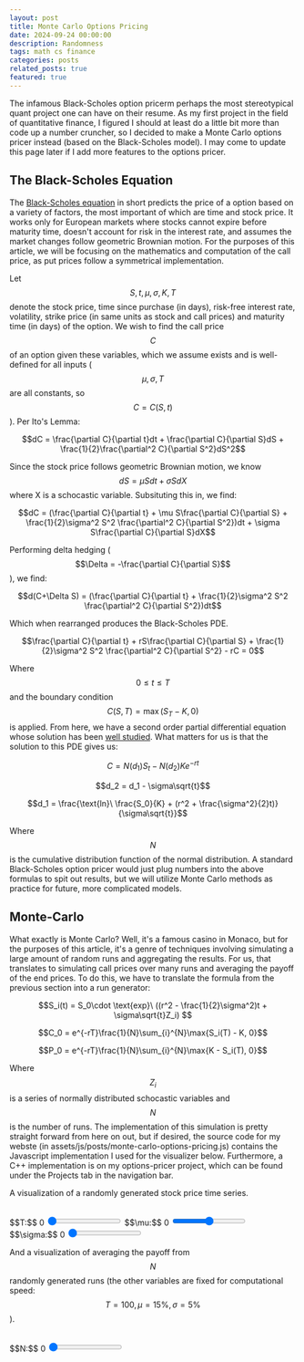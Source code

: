 ```yaml
---
layout: post
title: Monte Carlo Options Pricing
date: 2024-09-24 00:00:00
description: Randomness
tags: math cs finance
categories: posts
related_posts: true
featured: true
---
```


The infamous Black-Scholes option pricerm perhaps the most stereotypical quant project one can have on their resume. As my first project in the field of quantitative finance, I figured I should at least do a little bit more than code up a number cruncher, so I decided to make a Monte Carlo options pricer instead (based on the Black-Scholes model). I may come to update this page later if I add more features to the options pricer.

## The Black-Scholes Equation
The <a href="https://en.wikipedia.org/wiki/Black–Scholes_equation">Black-Scholes equation</a>  in short predicts the price of a option based on a variety of factors, the most important of which are time and stock price. It works only for European markets where stocks cannot expire before maturity time, doesn't account for risk in the interest rate, and assumes the market changes follow geometric Brownian motion. For the purposes of this article, we will be focusing on the mathematics and computation of the call price, as put prices follow a symmetrical implementation. 

Let $$S,t,\mu,\sigma,K,T$$ denote the stock price, time since purchase (in days), risk-free interest rate, volatility, strike price (in same units as stock and call prices) and maturity time (in days) of the option. We wish to find the call price $$C$$ of an option given these variables, which we assume exists and is well-defined for all inputs ($$\mu,\sigma,T$$ are all constants, so $$C=C(S,t)$$). Per Ito's Lemma:

$$dC = \frac{\partial C}{\partial t}dt + \frac{\partial C}{\partial S}dS + \frac{1}{2}\frac{\partial^2 C}{\partial S^2}dS^2$$

Since the stock price follows geometric Brownian motion, we know $$dS = \mu Sdt + \sigma SdX$$ where X is a schocastic variable. Subsituting this in, we find:

$$dC = (\frac{\partial C}{\partial t} + \mu S\frac{\partial C}{\partial S} + \frac{1}{2}\sigma^2 S^2 \frac{\partial^2 C}{\partial S^2})dt + \sigma S\frac{\partial C}{\partial S}dX$$

Performing delta hedging ($$\Delta = -\frac{\partial C}{\partial S}$$), we find:

$$d(C+\Delta S) = (\frac{\partial C}{\partial t} + \frac{1}{2}\sigma^2 S^2 \frac{\partial^2 C}{\partial S^2})dt$$

Which when rearranged produces the Black-Scholes PDE. 

$$\frac{\partial C}{\partial t} + rS\frac{\partial C}{\partial S} + \frac{1}{2}\sigma^2 S^2 \frac{\partial^2 C}{\partial S^2} - rC = 0$$

Where $$0\leq t\leq T$$ and the boundary condition $$C(S, T) = \max(S_T - K, 0)$$ is applied. From here, we have a second order partial differential equation whose solution has been <a href="https://uregina.ca/~kozdron/Teaching/Regina/441Fall14/Notes/L26-27-Nov5.pdf">well studied</a>. What matters for us is that the solution to this PDE gives us:

$$C=N(d_1)S_t - N(d_2)Ke^{-rt}$$

$$d_2 = d_1 - \sigma\sqrt{t}$$

$$d_1 = \frac{\text{ln}\ \frac{S_0}{K} + (r^2 + \frac{\sigma^2}{2}t)}{\sigma\sqrt{t}}$$

Where $$N$$ is the cumulative distribution function of the normal distribution. A standard Black-Scholes option pricer would just plug numbers into the above formulas to spit out results, but we will utilize Monte Carlo methods as practice for future, more complicated models.

## Monte-Carlo
What exactly is Monte Carlo? Well, it's a famous casino in Monaco, but for the purposes of this article, it's a genre of techniques involving simulating a large amount of random runs and aggregating the results. For us, that translates to simulating call prices over many runs and averaging the payoff of the end prices. To do this, we have to translate the formula from the previous section into a run generator:

$$S_i(t) = S_0\cdot \text{exp}\ ((r^2 - \frac{1}{2}\sigma^2)t + \sigma\sqrt{t}Z_i) $$

$$C_0 = e^{-rT}\frac{1}{N}\sum_{i}^{N}\max{S_i(T) - K, 0}$$

$$P_0 = e^{-rT}\frac{1}{N}\sum_{i}^{N}\max{K - S_i(T), 0}$$

Where $$Z_i$$ is a series of normally distributed schocastic variables and $$N$$ is the number of runs. The implementation of this simulation is pretty straight forward from here on out, but if desired, the source code for my webste (in assets/js/posts/monte-carlo-options-pricing.js) contains the Javascript implementation I used for the visualizer below. Furthermore, a C++ implementation is on my options-pricer project, which can be found under the Projects tab in the navigation bar.

A visualization of a randomly generated stock price time series.

<div id="plot-0"></div>
<br>
<span class="slider-container">
    <span class="slider-label" class="slider-label">$$T:$$</span>
    <span class="slider-value" id="days-slider-value">0</span>
    <span>
        <input class="slider" id="days-slider" type="range" min="0" max="1825" value="0" step="1">
    </span>
</span>

<span class="slider-container">
    <span class="slider-label" class="slider-label">$$\mu:$$</span>
    <span class="slider-value" id="mean-slider-value">0</span>
    <span>
        <input class="slider" id="mean-slider" type="range" min="-1" max="1" value="0" step="0.01">
    </span>
</span>

<span class="slider-container">
    <span class="slider-label" class="slider-label">$$\sigma:$$</span>
    <span class="slider-value" id="sigma-slider-value">0</span>
    <span>
        <input class="slider" id="sigma-slider" type="range" min="0" max="1" value="0" step="0.01">
    </span>
</span>


And a visualization of averaging the payoff from $$N$$ randomly generated runs (the other variables are fixed for computational speed: $$T=100,\mu=15\%,\sigma=5\%$$).
<div id="plot-1"></div>
<br>
<span class="slider-container">
    <span class="slider-label" class="slider-label">$$N:$$</span>
    <span class="slider-value" id="traces-slider-value">0</span>
    <span>
        <input class="slider" id="traces-slider" type="range" min="0" max="100" value="0" step="1">
    </span>
</span>
<!-- <div>Average Call Price: <p id="mean-call-price"></p></div> -->
<script src='https://cdn.plot.ly/plotly-2.4.2.min.js'></script>
<script src="/assets/js/posts/monte-carlo-options-pricing.js"></script>